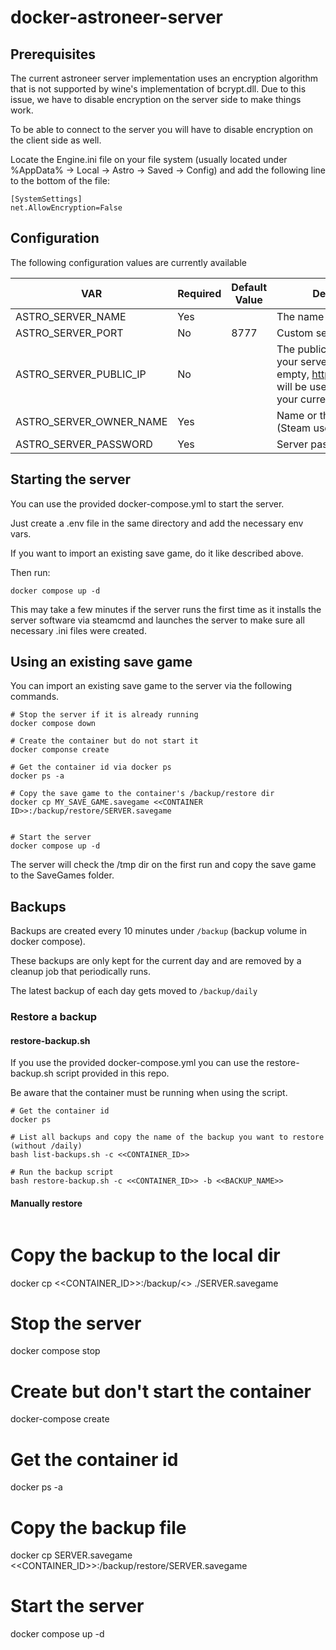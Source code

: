 # docker-astroneer-server

## Prerequisites

The current astroneer server implementation uses an encryption algorithm that is not supported by wine's implementation of bcrypt.dll.
Due to this issue, we have to disable encryption on the server side to make things work.

To be able to connect to the server you will have to disable encryption on the client side as well.

Locate the Engine.ini file on your file system (usually located under %AppData% -> Local -> Astro -> Saved -> Config) and add the following line to the bottom of the file:

```
[SystemSettings]
net.AllowEncryption=False
```

## 

## Configuration

The following configuration values are currently available

| VAR                     | Required | Default Value | Description                                                                                                                   |
| ----------------------- | -------- | ------------- | ----------------------------------------------------------------------------------------------------------------------------- |
| ASTRO_SERVER_NAME       | Yes      |               | The name or your server.                                                                                                      |
| ASTRO_SERVER_PORT       | No       | 8777          | Custom server port                                                                                                            |
| ASTRO_SERVER_PUBLIC_IP  | No       |               | The public ip address of your server. If left empty, https://api.ipify.org/ will be used to determine your current ip address |
| ASTRO_SERVER_OWNER_NAME | Yes      |               | Name or the server owner (Steam username)                                                                                     |
| ASTRO_SERVER_PASSWORD   | Yes      |               | Server password                                                                                                               |



## Starting the server

You can use the provided docker-compose.yml to start the server.

Just create a .env file in the same directory and add the necessary env vars.

If you want to import an existing save game, do it like described above.

Then run:

```
docker compose up -d
```

This may take a few minutes if the server runs the first time as it installs the server software via steamcmd and launches the server to make sure all necessary .ini files were created. 



## Using an existing save game

You can import an existing save game to the server via the following commands.

```
# Stop the server if it is already running
docker compose down

# Create the container but do not start it
docker componse create 

# Get the container id via docker ps
docker ps -a

# Copy the save game to the container's /backup/restore dir
docker cp MY_SAVE_GAME.savegame <<CONTAINER ID>>:/backup/restore/SERVER.savegame


# Start the server
docker compose up -d
```

The server will check the /tmp dir on the first run and copy the save game to the SaveGames folder.



## Backups

Backups are created every 10 minutes under `/backup` (backup volume in docker compose).

These backups are only kept for the current day and are removed by a cleanup job that  periodically runs.

The latest backup of each day gets moved to `/backup/daily` 



### Restore a backup

#### restore-backup.sh

If you use the provided docker-compose.yml you can use the restore-backup.sh script provided in this repo.

Be aware that the container must be running when using the script.

```
# Get the container id
docker ps

# List all backups and copy the name of the backup you want to restore (without /daily)
bash list-backups.sh -c <<CONTAINER_ID>>

# Run the backup script
bash restore-backup.sh -c <<CONTAINER_ID>> -b <<BACKUP_NAME>>
```

#### Manually restore

```
```
# Copy the backup to the local dir
docker cp <<CONTAINER_ID>>:/backup/<<BACKUP FILE PATH>> ./SERVER.savegame

# Stop the server
docker compose stop

# Create but don't start the container
docker-compose create

# Get the container id
docker ps -a

# Copy the backup file
docker cp SERVER.savegame <<CONTAINER_ID>>:/backup/restore/SERVER.savegame

# Start the server
docker compose up -d
```
```
